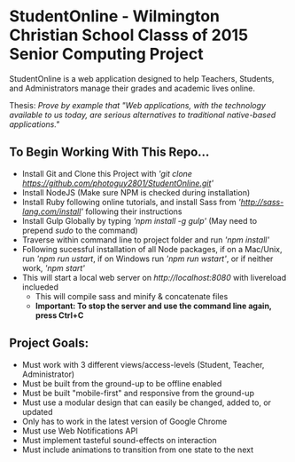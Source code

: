 # StudentOnline - Wilmington Christian School Classs of 2015 Senior Computing Project

StudentOnline is a web application designed to help Teachers, Students, and Administrators manage their grades and academic lives online.

Thesis: *Prove by example that "Web applications, with the technology available to us today, are serious alternatives to traditional native-based applications."*

## To Begin Working With This Repo...
- Install Git and Clone this Project with *'git clone https://github.com/photoguy2801/StudentOnline.git'*
- Install NodeJS (Make sure NPM is checked during installation)
- Install Ruby following online tutorials, and install Sass from *'http://sass-lang.com/install'* following their instructions
- Install Gulp Globally by typing *'npm install -g gulp'* (May need to prepend *sudo* to the command)
- Traverse within command line to project folder and run *'npm install'*
- Following sucessful installation of all Node packages, if on a Mac/Unix, run *'npm run ustart*, if on Windows run *'npm run wstart'*, or if neither work, *'npm start'*
- This will start a local web server on *http://localhost:8080* with livereload inclueded
	- This will compile sass and minify & concatenate files
	- **Important: To stop the server and use the command line again, press Ctrl+C**

## Project Goals:
- Must work with 3 different views/access-levels (Student, Teacher, Administrator)
- Must be built from the ground-up to be offline enabled
- Must be built "mobile-first" and responsive from the ground-up
- Must use a modular design that can easily be changed, added to, or updated
- Only has to work in the latest version of Google Chrome
- Must use Web Notifications API
- Must implement tasteful sound-effects on interaction
- Must include animations to transition from one state to the next